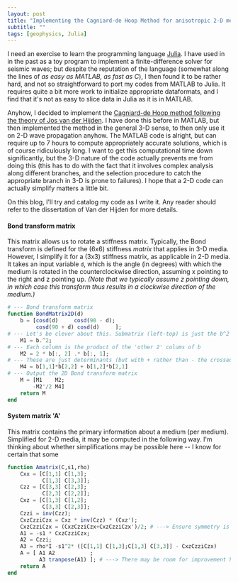 ```yaml
---
layout: post
title: "Implementing the Cagniard-de Hoop Method for anisotropic 2-D media"
subtitle: ""
tags: [geophysics, Julia]
---
```


I need an exercise to learn the programming language [Julia](https://juliacomputing.com/products/juliapro). I have used in in the past as a toy program to implement a finite-difference solver for seismic waves; but despite the reputation of the language (somewhat along the lines of *as easy as MATLAB, as fast as C*), I then found it to be rather hard, and not so straightforward to port my codes from MATLAB to Julia. It requires quite a bit more work to initialize appropriate dataformats, and I find that it's not as easy to slice data in Julia as it is in MATLAB.

Anyhow, I decided to implement the [Cagniard-de Hoop method following the theory of Jos van der Hijden](http://resolver.tudelft.nl/uuid:9923aa31-eb5b-4c35-8acc-078f53fa01fd). I have done this before in MATLAB, but then implemented the method in the general 3-D sense, to then only use it on 2-D wave propagation anyhow. The MATLAB code is alright, but can require up to 7 hours to compute appropriately accurate solutions, which is of course ridiculously long. I want to get this computational time down significantly, but the 3-D nature of the code actually prevents me from doing this (this has to do with the fact that it involves complex analysis along different branches, and the selection procedure to catch the appropriate branch in 3-D is prone to failures). I hope that a 2-D code can actually simplify matters a little bit.

On this blog, I'll try and catalog my code as I write it. Any reader should refer to the dissertation of Van der Hijden for more details.

#### Bond transform matrix
This matrix allows us to rotate a stiffness matrix. Typically, the Bond transform is defined for the (6x6) stiffness *matrix* that applies in 3-D media. However, I simplify it for a (3x3) stiffness matrix, as applicable in 2-D media. It takes an input variable `d`, which is the angle (in degrees) with which the medium is rotated in the counterclockwise direction, assuming x pointing to the right and z pointing up. *(Note that we typically assume z pointing down, in which case this transform thus results in a clockwise direction of the medium.)*

```Julia
# --- Bond transform matrix
function BondMatrix2D(d)
    b = [cosd(d)     cosd(90 - d);
         cosd(90 + d) cosd(d)     ];
# --- Let's be clever about this. Submatrix (left-top) is just the b^2
    M1 = b.^2;
# --- Each column is the product of the 'other 2' colums of b
    M2 = 2 * b[:, 2] .* b[:, 1];
# --- These are just determinants (but with + rather than - the crossed term)
    M4 = b[1,1]*b[2,2] + b[1,2]*b[2,1]
# --- Output the 2D Bond transform matrix
    M = [M1    M2;
        -M2'/2 M4]
    return M
end
```

#### System matrix 'A'
This matrix contains the primary information about a medium (per medium). Simplified for 2-D media, it may be computed in the following way. I'm thinking about whether simplifications may be possible here -- I know for certain that some 

```Julia
function Amatrix(C,s1,rho)
    Cxx = [C[1,1] C[1,3];
           C[1,3] C[3,3]];
    Czz = [C[3,3] C[2,3];
           C[2,3] C[2,2]];
    Cxz = [C[1,3] C[1,2];
           C[3,3] C[2,3]];
    Czzi = inv(Czz);
    CxzCzziCzx = Cxz * inv(Czz) * (Cxz');
    CxzCzziCzx = (CxzCzziCzx+CxzCzziCzx')/2; # ---> Ensure symmetry is preserved
    A1 = -s1 * CxzCzziCzx;
    A2 = Czzi;
    A3 = rho*I -s1^2* ([C[1,1] C[1,3];C[1,3] C[3,3]] - CxzCzziCzx)
    A = [ A1 A2           ;
          A3 tranpose(A1) ]; # ---> There may be room for improvement here; e.g., A3 is quite simple!
    return A
end
```
